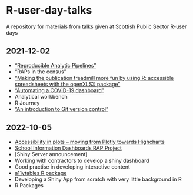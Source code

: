 # R-user-day-talks
A repository for materials from talks given at Scottish Public Sector R-user days

## 2021-12-02

* [“Reproducible Analytic Pipelines”](https://github.com/DataScienceScotland/R-user-day-talks/raw/main/2021-12-02/RAPs%20introduction.pptx)
* “RAPs in the census”
* [“Making the publication treadmill more fun by using R: accessible spreadsheets with the openXLSX package”](https://github.com/DataScienceScotland/openxlsx_intro)
* [“Automating a COVID-19 dashboard”](https://github.com/DataScienceScotland/R-user-day-talks/raw/main/2021-12-02/COVID-19%20Dashboard.pptx)
* Analytical workbench
* R Journey
* [“An introduction to Git version control”](https://github.com/DataScienceScotland/R-user-day-talks/raw/main/2021-12-02/Git%20version%20control%20tutorial.pptx)

## 2022-10-05
* [Accessibility in plots – moving from Plotly towards Highcharts](https://github.com/DataScienceScotland/R-user-day-talks/blob/main/2022-10-05/NRS%20-%20Highcharter%20presentation%20-%20R%20User%20day.pptx)
* [School Information Dashboards RAP Project](https://github.com/DataScienceScotland/R-user-day-talks/blob/main/2022-10-05/School%20Information%20Dashboards%20Presentation.pptx)
* [Shiny Server announcement]
* Working with contractors to develop a shiny dashboard
* Good practise in developing interactive content
* [a11ytables R package](https://github.com/DataScienceScotland/R-user-day-talks/blob/main/2022-10-05/2022-10-05_sg-r-user-day_matt-dray.pdf)
* Developing a Shiny App from scratch with very little background in R
* R Packages
